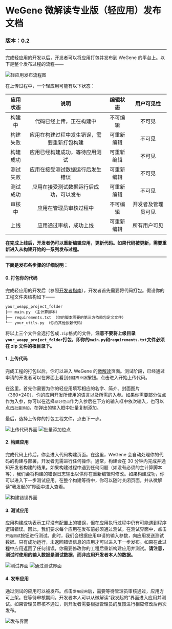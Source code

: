 # WeGene 微解读专业版（轻应用）发布文档 #

### 版本：0.2 ###

---

完成轻应用的开发以后，开发者可以将应用打包并发布到 WeGene 的平台上。以下是整个发布过程的流程——

![轻应用发布流程图](http://ok2je8vp1.bkt.clouddn.com/%E8%BD%BB%E5%BA%94%E7%94%A8%E5%8F%91%E5%B8%83%E6%B5%81%E7%A8%8B.png)

在上传过程中，一个轻应用可能有以下状态：

| 应用状态 | 说明 | 编辑状态 | 用户可见性 |
|:-----:|:----:|:----:|:----:|
| 构建中 | 代码已经上传，正在构建中 | 不可编辑 | 不可见 |
| 构建失败 | 应用在构建过程中发生错误，需要重新打包构建 | 可重新编辑 | 不可见 |
| 构建成功 | 应用已经构建成功，等待应用测试 | 可重新编辑 | 不可见 |
| 测试失败 | 应用在接受测试数据运行后发生错误 | 可重新编辑 | 不可见 |
| 测试成功 | 应用在接受测试数据运行后成功，可以发布 | 可重新编辑 | 不可见 |
| 审核中 | 应用在管理员审核过程中 | 不可编辑 | 开发者及管理员可见 |
| 上线 | 应用通过审核，成功上线 | 可重新编辑 | 所有用户可见 |


**在完成上线后，开发者仍可以重新编辑应用，更新代码。如果代码被更新，需要重新进入从构建开始的一系列发布过程。**

---

**下面是发布各步骤的详细说明：**

#### 0. 打包你的代码 ####

完成轻应用的开发后（参照[开发者指南](https://github.com/wegene-llc/weapp-developer-guide/blob/master/docs/weapp-developer-guide.md)），开发者首先需要将代码打包。假设你的工程文件夹结构如下——

```
your_weapp_project_folder
├── main.py （主计算脚本）
├── requirements.txt （你的脚本需要的第三方依赖包定义文件）
└── your_utils.py （你的其他依赖代码）
```

将以上三个文件全选打包成`.zip`格式的文件，**注意不要将上级目录`your_weapp_project_folder`打包，即你的`main.py`和`requirements.txt`文件必须在 zip 文件的根目录下。**

#### 1. 上传代码 ####

完成工程的打包以后，你可以进入 WeGene 的[微解读](https://www.wegene.com/crowdsourcing/)页面。测试阶段，已经通过申请的开发者可以在界面上看到`创建专业版`按钮。点击进入开始上传代码。

在这里，首先你需要为你的轻应用填写相应的名字、简介、封面图片（360*240）、你的应用开发所使用的语言以及所需的入参。如果你需要部分位点作为入参，你可以在选择`部分位点`作为入参后在下方的输入框中依次输入，也可以点击`批量添加`，在弹出的输入框中批量复制添加。

最后，选择上传你的打包工程文件，点击下一步。

![上传代码界面](http://ok2je8vp1.bkt.clouddn.com/step1.png)
![批量添加位点](http://ok2je8vp1.bkt.clouddn.com/step2.png)

#### 2. 构建应用 ####

完成代码上传后，你会进入代码构建页面。在这里，WeGene 会自动处理你的代码的构建与部署，开发者无需进行任何操作。通常，构建会在 30 分钟内完成并通知开发者构建的结果。如果构建过程中遇到任何问题（如没有必须的主计算脚本等），我们会将构建的错误日志输出以供你在重新编辑时修改。如果构建成功，你可以进入下一步测试应用。在整个构建等待中，你可以随时关闭页面，并从微解读“我发起的”界面中进入查看。

![构建错误界面](http://ok2je8vp1.bkt.clouddn.com/step3.png)

#### 3. 测试应用 ####

应用构建成功表示工程没有配置上的错误，但在应用执行过程中仍有可能遇到程序逻辑错误。因此，我们要求每个应用在发布前必须通过测试。在测试界面中，点击`开始测试`按钮进行测试。此时，我们会根据应用申请的输入参数，向应用发送测试数据。只有成功运行，未返回错误信息的应用才可以进入下一步发布。如果在此过程中应用返回了任何错误，你需要修改你的工程后重新构建应用并测试。**请注意，测试时使用的输入数据是测试数据，而非应用开发者本人的数据。**

![测试界面](http://ok2je8vp1.bkt.clouddn.com/step4.png)
![通过测试界面](http://ok2je8vp1.bkt.clouddn.com/step5.png)

#### 4. 发布应用 ####

通过测试的应用可以被发布。点击`发布应用`后，需要等待管理员审核通过，应用方可上架。在等待审核期间，开发者本人可以从微解读“我发起的”界面进入应用并测试。如果管理员审核不通过，则开发者需要根据管理员的反馈进行相应修改后再次发布。

![发布界面](http://ok2je8vp1.bkt.clouddn.com/step6.png)
